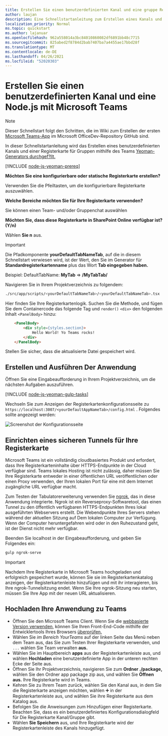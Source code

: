 ```yaml
---
title: Erstellen Sie einen benutzerdefinierten Kanal und eine gruppe Registerkarte mit Node.js und dem Yeoman Generator für Microsoft Teams
author: laujan
description: Eine Schnellstartanleitung zum Erstellen eines Kanals und einer Gruppenregisterkarte mit dem Yeoman Generator für Microsoft Teams.
localization_priority: Normal
ms.topic: quickstart
ms.author: lajanuar
ms.openlocfilehash: 962a558014a3bc84010860082df6891bb48c7715
ms.sourcegitcommit: 825abed2f8784d2bab7407ba7a4455ae17bbd28f
ms.translationtype: MT
ms.contentlocale: de-DE
ms.lasthandoff: 04/26/2021
ms.locfileid: "52020303"
---
```

# <a name="create-a-custom-channel-and-group-tab-with-nodejs-and-the-yeoman-generator-for-microsoft-teams"></a>Erstellen Sie einen benutzerdefinierten Kanal und eine Node.js mit Microsoft Teams

>[!NOTE]
>Dieser Schnellstart folgt den Schritten, die im Wiki zum Erstellen der ersten [Microsoft Teams-App](https://github.com/OfficeDev/generator-teams/wiki/Build-Your-First-Microsoft-Teams-App) im Microsoft OfficeDev-Repository GitHub sind.

In dieser Schnellstartanleitung wird das Erstellen eines benutzerdefinierten Kanals und einer Registerkarte für Gruppen mithilfe des Teams [Yeoman-Generators durchgef?llt.](https://github.com/OfficeDev/generator-teams/)

[!INCLUDE [node-js-yeoman-prereq](~/includes/tabs/node-js-yeoman-prereq.md)]

**Möchten Sie eine konfigurierbare oder statische Registerkarte erstellen?**

Verwenden Sie die Pfeiltasten, um die konfigurierbare Registerkarte auszuwählen.

**Welche Bereiche möchten Sie für Ihre Registerkarte verwenden?**

Sie können einen Team- und/oder Gruppenchat auswählen

**Möchten Sie, dass diese Registerkarte in SharePoint Online verfügbar ist? (Y/n)** 

Wählen **Sie n** aus.

>[!IMPORTANT]
>Die Pfadkomponente **yourDefaultTabNameTab**, auf die in diesem Schnellstart verwiesen wird, ist der Wert, den Sie im Generator für **Standardregisterkartenname** plus das Wort **Tab eingegeben haben.**
>
>Beispiel: DefaultTabName: **MyTab**  =>  **/MyTabTab/**

Navigieren Sie in Ihrem Projektverzeichnis zu folgendem:

```bash
./src/app/scripts/<yourDefaultTabNameTab>/<yourDefaultTabNameTab>.tsx
```

Hier finden Sie Ihre Registerkartenlogik. Suchen Sie die Methode, und fügen Sie dem Containercode das folgende Tag und `render()` `<div>` den folgenden Inhalt `<PanelBody>` hinzu:

```html
    <PanelBody>
        <div style={styles.section}>
            Hello World! Yo Teams rocks!
        </div>
    </PanelBody>
```

Stellen Sie sicher, dass die aktualisierte Datei gespeichert wird.

## <a name="build-and-run-your-application"></a>Erstellen und Ausführen Der Anwendung

Öffnen Sie eine Eingabeaufforderung in Ihrem Projektverzeichnis, um die nächsten Aufgaben auszuführen.

[!INCLUDE [node-js-yeoman-gulp-tasks](~/includes/tabs/node-js-yeoman-gulp-tasks.md)]

Wechseln Sie zum Anzeigen der Registerkartenkonfigurationsseite zu `https://localhost:3007/<yourDefaultAppNameTab>/config.html` . Folgendes sollte angezeigt werden:

![Screenshot der Konfigurationsseite](~/assets/images/tab-images/configurationPage.png)

## <a name="establish-a-secure-tunnel-to-your-tab"></a>Einrichten eines sicheren Tunnels für Ihre Registerkarte

Microsoft Teams ist ein vollständig cloudbasiertes Produkt und erfordert, dass Ihre Registerkarteninhalte über HTTPS-Endpunkte in der Cloud verfügbar sind. Teams lokales Hosting ist nicht zulässig, daher müssen Sie Ihre Registerkarte entweder in einer öffentlichen URL veröffentlichen oder einen Proxy verwenden, der Ihren lokalen Port für eine mit dem Internet zugängliche URL verfügbar macht.

Zum Testen der Tabulatorerweiterung verwenden Sie [ngrok](https://ngrok.com/docs), das in diese Anwendung integrierte. Ngrok ist ein Reverseproxy-Softwaretool, das einen Tunnel zu den öffentlich verfügbaren HTTPS-Endpunkten Ihres lokal ausgeführten Webservers erstellt. Die Webendpunkte Ihres Servers stehen während der aktuellen Sitzung auf Dem lokalen Computer zur Verfügung. Wenn der Computer heruntergefahren wird oder in den Ruhezustand geht, ist der Dienst nicht mehr verfügbar.

Beenden Sie localhost in der Eingabeaufforderung, und geben Sie Folgendes ein:

```bash
gulp ngrok-serve
```

> [!IMPORTANT]
> Nachdem Ihre Registerkarte in Microsoft Teams hochgeladen und erfolgreich gespeichert wurde, können Sie sie im Registerkartenkatalog anzeigen, der Registerkartenleiste hinzufügen und mit ihr interagieren, bis Ihre ngrok-Tunnelsitzung endet. Wenn Sie Ihre ngrok-Sitzung neu starten, müssen Sie Ihre App mit der neuen URL aktualisieren.

## <a name="upload-your-application-to-teams"></a>Hochladen Ihre Anwendung zu Teams

- Öffnen Sie den Microsoft Teams Client. Wenn Sie die [webbasierte Version verwenden,](https://teams.microsoft.com) können Sie Ihren Front-End-Code mithilfe der Entwicklertools Ihres Browsers [überprüfen.](~/tabs/how-to/developer-tools.md)
- Wählen Sie *im Bereich YourTeams* auf der linken Seite das Menü neben dem Team aus, das Sie zum Testen Ihrer Registerkarte verwenden, und `...` wählen Sie Team verwalten **aus.**
- Wählen Sie im Hauptbereich **apps** aus der Registerkartenleiste aus, und wählen **Hochladen** eine benutzerdefinierte App in der unteren rechten Ecke der Seite aus.
- Öffnen Sie Ihr Projektverzeichnis, navigieren Sie zum **Ordner ./package,** wählen Sie den Ordner app package zip aus, und wählen Sie **Öffnen aus.** Ihre Registerkarte wird in Teams.
- Kehren Sie zu Ihrem Team zurück, wählen Sie den Kanal aus, in dem Sie die Registerkarte anzeigen möchten, wählen ➕ in der Registerkartenleiste aus, und wählen Sie ihre Registerkarte aus dem Katalog aus.
- Befolgen Sie die Anweisungen zum Hinzufügen einer Registerkarte. Beachten Sie, dass es ein benutzerdefiniertes Konfigurationsdialogfeld für Die Registerkarte Kanal/Gruppe gibt.
- Wählen **Sie Speichern** aus, und Ihre Registerkarte wird der Registerkartenleiste des Kanals hinzugefügt.
